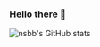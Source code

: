 ### Hello there 👋

<!-- [![nsbb's GitHub stats](https://github-readme-stats.vercel.app/api?username=nsbb&theme=midnight-purple)](https://github.com/anuraghazra/github-readme-stats) -->
<!--![nsbb's GitHub stats](https://github-readme-stats.vercel.app/api?username=nsbb&show_icons=true&theme=midnight-purple)-->
<!--![nsbb's GitHub stats](https://github-readme-stats.vercel.app/api?username=nsbb&show_icons=true&theme=midnight-purple)-->
![nsbb's GitHub stats](https://github-readme-stats.vercel.app/api?username=nsbb&show_icons=true)

<!--
**nsbb/nsbb** is a ✨ _special_ ✨ repository because its `README.md` (this file) appears on your GitHub profile.

Here are some ideas to get you started:

- 🔭 I’m currently working on ...
- 🌱 I’m currently learning ...
- 👯 I’m looking to collaborate on ...
- 🤔 I’m looking for help with ...
- 💬 Ask me about ...
- 📫 How to reach me: ...
- 😄 Pronouns: ...
- ⚡ Fun fact: ...
-->
